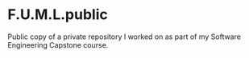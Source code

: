 # F.U.M.L.public
Public copy of a private repository I worked on as part of my Software Engineering Capstone course.
